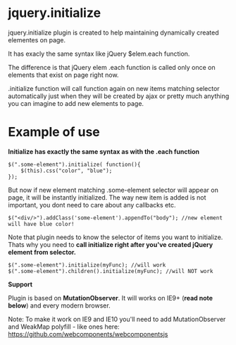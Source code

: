 # jquery.initialize

jquery.initialize plugin is created to help maintaining dynamically created elementes on page.

It has exacly the same syntax like jQuery $elem.each function. 

The difference is that jQuery elem .each function is called only once on elements that exist on page right now. 

.initialize function will call function again on new items matching selector automatically just when they will be created by ajax or pretty much anything you can imagine to add new elements to page.

# Example of use
  
  **Initialize has exactly the same syntax as with the .each function**
  
	$(".some-element").initialize( function(){
		$(this).css("color", "blue");
	});
	
  But now if new element matching .some-element selector will appear on page, it will be instantly initialized. The way new item is added is not important, you dont need to care about any callbacks etc.
  
	$("<div/>").addClass('some-element').appendTo("body"); //new element will have blue color!
	

Note that plugin needs to know the selector of items you want to initialize. Thats why you need to **call initialize right after you've created jQuery element from selector.**

	$(".some-element").initialize(myFunc); //will work
	$(".some-element").children().initialize(myFunc); //will NOT work

	

**Support**

Plugin is based on **MutationObserver**. It will works on IE9+ (**read note below**) and every modern browser.

Note: To make it work on IE9 and IE10 you'll need to add MutationObserver and WeakMap polyfill - like ones here: <https://github.com/webcomponents/webcomponentsjs>
